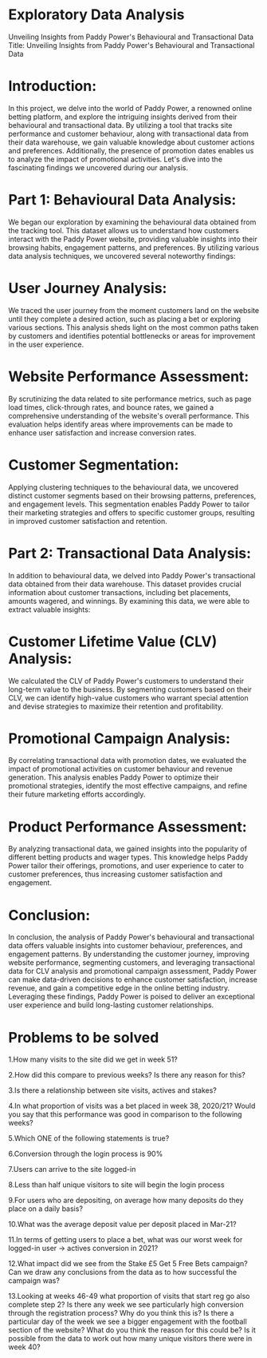 # Exploratory Data Analysis

Unveiling Insights from Paddy Power's Behavioural and Transactional Data
Title: Unveiling Insights from Paddy Power's Behavioural and Transactional Data


# Introduction:
In this project, we delve into the world of Paddy Power, a renowned online betting platform, and explore the intriguing insights derived from their behavioural and transactional data. By utilizing a tool that tracks site performance and customer behaviour, along with transactional data from their data warehouse, we gain valuable knowledge about customer actions and preferences. Additionally, the presence of promotion dates enables us to analyze the impact of promotional activities. Let's dive into the fascinating findings we uncovered during our analysis.


# Part 1: Behavioural Data Analysis:
We began our exploration by examining the behavioural data obtained from the tracking tool. This dataset allows us to understand how customers interact with the Paddy Power website, providing valuable insights into their browsing habits, engagement patterns, and preferences. By utilizing various data analysis techniques, we uncovered several noteworthy findings:


# User Journey Analysis:
We traced the user journey from the moment customers land on the website until they complete a desired action, such as placing a bet or exploring various sections. This analysis sheds light on the most common paths taken by customers and identifies potential bottlenecks or areas for improvement in the user experience.


# Website Performance Assessment:
By scrutinizing the data related to site performance metrics, such as page load times, click-through rates, and bounce rates, we gained a comprehensive understanding of the website's overall performance. This evaluation helps identify areas where improvements can be made to enhance user satisfaction and increase conversion rates.


# Customer Segmentation:
Applying clustering techniques to the behavioural data, we uncovered distinct customer segments based on their browsing patterns, preferences, and engagement levels. This segmentation enables Paddy Power to tailor their marketing strategies and offers to specific customer groups, resulting in improved customer satisfaction and retention.


# Part 2: Transactional Data Analysis:
In addition to behavioural data, we delved into Paddy Power's transactional data obtained from their data warehouse. This dataset provides crucial information about customer transactions, including bet placements, amounts wagered, and winnings. By examining this data, we were able to extract valuable insights:


# Customer Lifetime Value (CLV) Analysis:
We calculated the CLV of Paddy Power's customers to understand their long-term value to the business. By segmenting customers based on their CLV, we can identify high-value customers who warrant special attention and devise strategies to maximize their retention and profitability.


# Promotional Campaign Analysis:
By correlating transactional data with promotion dates, we evaluated the impact of promotional activities on customer behaviour and revenue generation. This analysis enables Paddy Power to optimize their promotional strategies, identify the most effective campaigns, and refine their future marketing efforts accordingly.


# Product Performance Assessment:
By analyzing transactional data, we gained insights into the popularity of different betting products and wager types. This knowledge helps Paddy Power tailor their offerings, promotions, and user experience to cater to customer preferences, thus increasing customer satisfaction and engagement.


# Conclusion:
In conclusion, the analysis of Paddy Power's behavioural and transactional data offers valuable insights into customer behaviour, preferences, and engagement patterns. By understanding the customer journey, improving website performance, segmenting customers, and leveraging transactional data for CLV analysis and promotional campaign assessment, Paddy Power can make data-driven decisions to enhance customer satisfaction, increase revenue, and gain a competitive edge in the online betting industry. Leveraging these findings, Paddy Power is poised to deliver an exceptional user experience and build long-lasting customer relationships.


# Problems to be solved 
1.How many visits to the site did we get in week 51? 

2.How did this compare to previous weeks? Is there any reason for this?

3.Is there a relationship between site visits, actives and stakes?

4.In what proportion of visits was a bet placed in week 38, 2020/21? Would you say that this performance was good in comparison to the following weeks? 

5.Which ONE of the following statements is true?

6.Conversion through the login process is 90%

7.Users can arrive to the site logged-in

8.Less than half unique visitors to site will begin the login process

9.For users who are depositing, on average how many deposits do they place on a daily basis?

10.What was the average deposit value per deposit placed in Mar-21?

11.In terms of getting users to place a bet, what was our worst week for logged-in user -> actives conversion in 2021?

12.What impact did we see from the Stake £5 Get 5 Free Bets campaign? Can we draw any conclusions from the data as to how successful the campaign was? 

13.Looking at weeks 46-49 what proportion of visits that start reg go also complete step 2?
Is there any week we see particularly high conversion through the registration process? Why do you think this is?
Is there a particular day of the week we see a bigger engagement with the football section of the website? What do you think the reason for this could be?
Is it possible from the data to work out how many unique visitors there were in week 40? 

